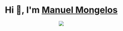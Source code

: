 <h1 align="center">Hi 👋, I'm <a href="https://github.com/ManuMong" target="blank">
Manuel Mongelos</a></h1>


<p align="center">
  <a href="https://github.com/DenverCoder1/readme-typing-svg"><img src="https://readme-typing-svg.herokuapp.com/?lines=Software%20Engineer%20Student;%20%F0%9F%92%AC&;ACfont=Fira%20Code&center=true&width=440&height=45"></a>
</p>
